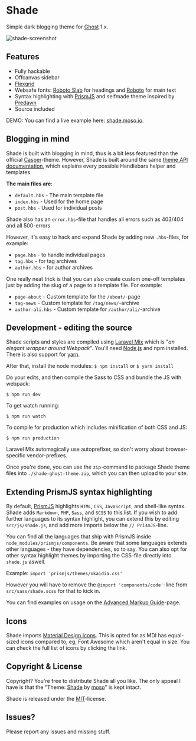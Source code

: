 # Shade

Simple dark blogging theme for [Ghost](http://github.com/tryghost/ghost/) 1.x.

![shade-screenshot](https://shade.moso.io/img/shade-screenshot.jpg)

## Features

- Fully hackable
- Offcanvas sidebar
- [Flexgrid](https://github.com/moso/flexgrid)
- Websafe fonts: [Roboto Slab](https://fonts.google.com/specimen/Roboto+Slab) for headings and [Roboto](https://fonts.google.com/specimen/Roboto) for main text
- Syntax highlighting with [PrismJS](https://github.com/PrismJS/prism) and selfmade theme inspired by [Predawn](https://github.com/jamiewilson/predawn)
- Source included

DEMO: You can find a live example here: [shade.moso.io](https://shade.moso.io).


## Blogging in mind
Shade is built with blogging in mind, thus is a bit less featured than the official [Casper](https://github.com/TryGhost/Casper)-theme. However, Shade is built around the same [theme API documentation](https://themes.ghost.org), which explains every possible Handlebars helper and templates.

**The main files are**:

- `default.hbs` - The main template file
- `index.hbs` - Used for the home page
- `post.hbs` - Used for individual posts

Shade also has an `error.hbs`-file that handles all errors such as 403/404 and all 500-errors.

However, it's easy to hack and expand Shade by adding new `.hbs`-files, for example:

- `page.hbs` - to handle individual pages
- `tag.hbs` - for tag archives
- `author.hbs` - for author archives

One really neat trick is that you can also create custom one-off templates just by adding the slug of a page to a template file. For example:

- `page-about` - Custom template for the `/about/`-page
- `tag-news` - Custom template for `/tag/news/`-archive
- `author-ali.hbs` - Custom template for `/author/ali/`-archive

## Development - editing the source
Shade scripts and styles are compiled using [Laravel Mix](https://github.com/JeffreyWay/laravel-mix) which is "*an elegant wrapper around Webpack*". You'll need [Node.js](https://nodejs.org) and npm installed. There is also support for [yarn](https://yarnpkg.com).

After that, install the node modules:
`$ npm install` or `$ yarn install`

Do your edits, and then compile the Sass to CSS and bundle the JS with webpack:
```
$ npm run dev
```

To get watch running:
```
$ npm run watch
```

To compile for production which includes minification of both CSS and JS:
```
$ npm run production
```

Laravel Mix automagically use autoprefixer, so don't worry about browser-specific vendor-prefixes.

Once you're done, you can use the `zip`-command to package Shade theme files into `./shade-ghost-theme.zip`, which you can then upload to your site.

## Extending PrismJS syntax highlighting
By default, [PrismJS](https://github.com/PrismJS/prism) highlights `HTML`, `CSS`, `JavaScript`, and shell-like syntax. Shade adds `Markdown`, `PHP`, `Sass`, and `SCSS` to this list. If you wish to add further languages to its syntax highlight, you can extend this by editing `src/js/shade.js`, and add more imports below the `// PrismJS`-line.

You can find all the languages that ship with PrismJS inside `node_modules/prismjs/components`. Be aware that some languages extends other languages - they have dependencies, so to say. You can also opt for other syntax highlight themes by importing the CSS-file directly into `shade.js` aswell.

Example: `import 'prismjs/themes/okaidia.css'`

However you will have to remove the `@import 'components/code'`-line from `src/sass/shade.scss` for that to kick in.

You can find examples on usage on the [Advanced Markup Guide](https://shade.moso.io/advanced-markdown)-page.

## Icons
Shade imports [Material Design Icons](https://materialdesignicons.com). This is opted for as MDI has equal-sized icons compared to, eg, Font Awesome which aren't equal in size. You can check the full list of icons by clicking the link.

## Copyright & License
Copyright? You're free to distribute Shade all you like. The only appeal I have is that the "Theme: [Shade](https://github.com/moso/shade-ghost-theme) by [moso](https://moso.io)" is kept intact.

Shade is released under the [MIT](https://github.com/moso/shade-ghost-theme/blob/v2.0/LICENSE)-license.

## Issues?
Please report any issues and missing stuff.
